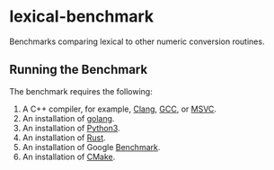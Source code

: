 # lexical-benchmark

Benchmarks comparing lexical to other numeric conversion routines.

## Running the Benchmark

The benchmark requires the following:

1. A C++ compiler, for example, [Clang](https://clang.llvm.org/get_started.html), [GCC](https://gcc.gnu.org/install/), or [MSVC](https://docs.microsoft.com/en-us/cpp/build/vscpp-step-0-installation?view=vs-2017).
2. An installation of [golang](https://golang.org/doc/install#install).
3. An installation of [Python3](https://www.python.org/downloads/).
4. An installation of [Rust](https://doc.rust-lang.org/1.0.0/book/installing-rust.html).
5. An installation of Google [Benchmark](https://github.com/google/benchmark).
6. An installation of [CMake](https://cmake.org/download/).
